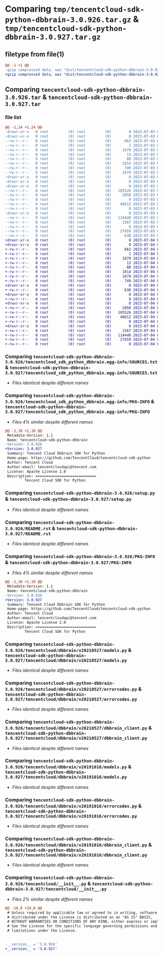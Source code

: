 # Comparing `tmp/tencentcloud-sdk-python-dbbrain-3.0.926.tar.gz` & `tmp/tencentcloud-sdk-python-dbbrain-3.0.927.tar.gz`

## filetype from file(1)

```diff
@@ -1 +1 @@
-gzip compressed data, was "dist/tencentcloud-sdk-python-dbbrain-3.0.926.tar", last modified: Mon Jul  3 00:24:18 2023, max compression
+gzip compressed data, was "dist/tencentcloud-sdk-python-dbbrain-3.0.927.tar", last modified: Tue Jul  4 00:20:00 2023, max compression
```

## Comparing `tencentcloud-sdk-python-dbbrain-3.0.926.tar` & `tencentcloud-sdk-python-dbbrain-3.0.927.tar`

### file list

```diff
@@ -1,24 +1,24 @@
-drwxr-xr-x   0 root         (0) root         (0)        0 2023-07-03 00:24:18.000000 tencentcloud-sdk-python-dbbrain-3.0.926/
-drwxr-xr-x   0 root         (0) root         (0)        0 2023-07-03 00:24:18.000000 tencentcloud-sdk-python-dbbrain-3.0.926/tencentcloud_sdk_python_dbbrain.egg-info/
--rw-r--r--   0 root         (0) root         (0)      663 2023-07-03 00:24:18.000000 tencentcloud-sdk-python-dbbrain-3.0.926/tencentcloud_sdk_python_dbbrain.egg-info/SOURCES.txt
--rw-r--r--   0 root         (0) root         (0)        1 2023-07-03 00:24:18.000000 tencentcloud-sdk-python-dbbrain-3.0.926/tencentcloud_sdk_python_dbbrain.egg-info/dependency_links.txt
--rw-r--r--   0 root         (0) root         (0)     1679 2023-07-03 00:24:18.000000 tencentcloud-sdk-python-dbbrain-3.0.926/tencentcloud_sdk_python_dbbrain.egg-info/PKG-INFO
--rw-r--r--   0 root         (0) root         (0)       13 2023-07-03 00:24:18.000000 tencentcloud-sdk-python-dbbrain-3.0.926/tencentcloud_sdk_python_dbbrain.egg-info/top_level.txt
--rw-r--r--   0 root         (0) root         (0)       88 2023-07-03 00:24:18.000000 tencentcloud-sdk-python-dbbrain-3.0.926/setup.cfg
--rw-r--r--   0 root         (0) root         (0)     1014 2023-07-03 00:24:18.000000 tencentcloud-sdk-python-dbbrain-3.0.926/setup.py
--rw-r--r--   0 root         (0) root         (0)      749 2023-07-03 00:24:18.000000 tencentcloud-sdk-python-dbbrain-3.0.926/README.rst
--rw-r--r--   0 root         (0) root         (0)     1679 2023-07-03 00:24:18.000000 tencentcloud-sdk-python-dbbrain-3.0.926/PKG-INFO
-drwxr-xr-x   0 root         (0) root         (0)        0 2023-07-03 00:24:18.000000 tencentcloud-sdk-python-dbbrain-3.0.926/tencentcloud/
-drwxr-xr-x   0 root         (0) root         (0)        0 2023-07-03 00:24:18.000000 tencentcloud-sdk-python-dbbrain-3.0.926/tencentcloud/dbbrain/
-drwxr-xr-x   0 root         (0) root         (0)        0 2023-07-03 00:24:18.000000 tencentcloud-sdk-python-dbbrain-3.0.926/tencentcloud/dbbrain/v20210527/
--rw-r--r--   0 root         (0) root         (0)   185526 2023-07-03 00:24:18.000000 tencentcloud-sdk-python-dbbrain-3.0.926/tencentcloud/dbbrain/v20210527/models.py
--rw-r--r--   0 root         (0) root         (0)     2058 2023-07-03 00:24:18.000000 tencentcloud-sdk-python-dbbrain-3.0.926/tencentcloud/dbbrain/v20210527/errorcodes.py
--rw-r--r--   0 root         (0) root         (0)        0 2023-07-03 00:24:18.000000 tencentcloud-sdk-python-dbbrain-3.0.926/tencentcloud/dbbrain/v20210527/__init__.py
--rw-r--r--   0 root         (0) root         (0)    48612 2023-07-03 00:24:18.000000 tencentcloud-sdk-python-dbbrain-3.0.926/tencentcloud/dbbrain/v20210527/dbbrain_client.py
--rw-r--r--   0 root         (0) root         (0)        0 2023-07-03 00:24:18.000000 tencentcloud-sdk-python-dbbrain-3.0.926/tencentcloud/dbbrain/__init__.py
-drwxr-xr-x   0 root         (0) root         (0)        0 2023-07-03 00:24:18.000000 tencentcloud-sdk-python-dbbrain-3.0.926/tencentcloud/dbbrain/v20191016/
--rw-r--r--   0 root         (0) root         (0)   114440 2023-07-03 00:24:18.000000 tencentcloud-sdk-python-dbbrain-3.0.926/tencentcloud/dbbrain/v20191016/models.py
--rw-r--r--   0 root         (0) root         (0)     1567 2023-07-03 00:24:18.000000 tencentcloud-sdk-python-dbbrain-3.0.926/tencentcloud/dbbrain/v20191016/errorcodes.py
--rw-r--r--   0 root         (0) root         (0)        0 2023-07-03 00:24:18.000000 tencentcloud-sdk-python-dbbrain-3.0.926/tencentcloud/dbbrain/v20191016/__init__.py
--rw-r--r--   0 root         (0) root         (0)    27659 2023-07-03 00:24:18.000000 tencentcloud-sdk-python-dbbrain-3.0.926/tencentcloud/dbbrain/v20191016/dbbrain_client.py
--rw-r--r--   0 root         (0) root         (0)      630 2023-07-03 00:24:18.000000 tencentcloud-sdk-python-dbbrain-3.0.926/tencentcloud/__init__.py
+drwxr-xr-x   0 root         (0) root         (0)        0 2023-07-04 00:20:00.000000 tencentcloud-sdk-python-dbbrain-3.0.927/
+drwxr-xr-x   0 root         (0) root         (0)        0 2023-07-04 00:20:00.000000 tencentcloud-sdk-python-dbbrain-3.0.927/tencentcloud_sdk_python_dbbrain.egg-info/
+-rw-r--r--   0 root         (0) root         (0)      663 2023-07-04 00:20:00.000000 tencentcloud-sdk-python-dbbrain-3.0.927/tencentcloud_sdk_python_dbbrain.egg-info/SOURCES.txt
+-rw-r--r--   0 root         (0) root         (0)        1 2023-07-04 00:20:00.000000 tencentcloud-sdk-python-dbbrain-3.0.927/tencentcloud_sdk_python_dbbrain.egg-info/dependency_links.txt
+-rw-r--r--   0 root         (0) root         (0)     1679 2023-07-04 00:20:00.000000 tencentcloud-sdk-python-dbbrain-3.0.927/tencentcloud_sdk_python_dbbrain.egg-info/PKG-INFO
+-rw-r--r--   0 root         (0) root         (0)       13 2023-07-04 00:20:00.000000 tencentcloud-sdk-python-dbbrain-3.0.927/tencentcloud_sdk_python_dbbrain.egg-info/top_level.txt
+-rw-r--r--   0 root         (0) root         (0)       88 2023-07-04 00:20:00.000000 tencentcloud-sdk-python-dbbrain-3.0.927/setup.cfg
+-rw-r--r--   0 root         (0) root         (0)     1014 2023-07-04 00:19:59.000000 tencentcloud-sdk-python-dbbrain-3.0.927/setup.py
+-rw-r--r--   0 root         (0) root         (0)     1679 2023-07-04 00:20:00.000000 tencentcloud-sdk-python-dbbrain-3.0.927/PKG-INFO
+-rw-r--r--   0 root         (0) root         (0)      749 2023-07-04 00:19:59.000000 tencentcloud-sdk-python-dbbrain-3.0.927/README.rst
+drwxr-xr-x   0 root         (0) root         (0)        0 2023-07-04 00:20:00.000000 tencentcloud-sdk-python-dbbrain-3.0.927/tencentcloud/
+-rw-r--r--   0 root         (0) root         (0)      630 2023-07-04 00:19:59.000000 tencentcloud-sdk-python-dbbrain-3.0.927/tencentcloud/__init__.py
+drwxr-xr-x   0 root         (0) root         (0)        0 2023-07-04 00:20:00.000000 tencentcloud-sdk-python-dbbrain-3.0.927/tencentcloud/dbbrain/
+-rw-r--r--   0 root         (0) root         (0)        0 2023-07-04 00:19:59.000000 tencentcloud-sdk-python-dbbrain-3.0.927/tencentcloud/dbbrain/__init__.py
+drwxr-xr-x   0 root         (0) root         (0)        0 2023-07-04 00:20:00.000000 tencentcloud-sdk-python-dbbrain-3.0.927/tencentcloud/dbbrain/v20210527/
+-rw-r--r--   0 root         (0) root         (0)     2058 2023-07-04 00:19:59.000000 tencentcloud-sdk-python-dbbrain-3.0.927/tencentcloud/dbbrain/v20210527/errorcodes.py
+-rw-r--r--   0 root         (0) root         (0)   185526 2023-07-04 00:19:59.000000 tencentcloud-sdk-python-dbbrain-3.0.927/tencentcloud/dbbrain/v20210527/models.py
+-rw-r--r--   0 root         (0) root         (0)    48612 2023-07-04 00:19:59.000000 tencentcloud-sdk-python-dbbrain-3.0.927/tencentcloud/dbbrain/v20210527/dbbrain_client.py
+-rw-r--r--   0 root         (0) root         (0)        0 2023-07-04 00:19:59.000000 tencentcloud-sdk-python-dbbrain-3.0.927/tencentcloud/dbbrain/v20210527/__init__.py
+drwxr-xr-x   0 root         (0) root         (0)        0 2023-07-04 00:20:00.000000 tencentcloud-sdk-python-dbbrain-3.0.927/tencentcloud/dbbrain/v20191016/
+-rw-r--r--   0 root         (0) root         (0)     1567 2023-07-04 00:19:59.000000 tencentcloud-sdk-python-dbbrain-3.0.927/tencentcloud/dbbrain/v20191016/errorcodes.py
+-rw-r--r--   0 root         (0) root         (0)   114440 2023-07-04 00:19:59.000000 tencentcloud-sdk-python-dbbrain-3.0.927/tencentcloud/dbbrain/v20191016/models.py
+-rw-r--r--   0 root         (0) root         (0)    27659 2023-07-04 00:19:59.000000 tencentcloud-sdk-python-dbbrain-3.0.927/tencentcloud/dbbrain/v20191016/dbbrain_client.py
+-rw-r--r--   0 root         (0) root         (0)        0 2023-07-04 00:19:59.000000 tencentcloud-sdk-python-dbbrain-3.0.927/tencentcloud/dbbrain/v20191016/__init__.py
```

### Comparing `tencentcloud-sdk-python-dbbrain-3.0.926/tencentcloud_sdk_python_dbbrain.egg-info/SOURCES.txt` & `tencentcloud-sdk-python-dbbrain-3.0.927/tencentcloud_sdk_python_dbbrain.egg-info/SOURCES.txt`

 * *Files identical despite different names*

### Comparing `tencentcloud-sdk-python-dbbrain-3.0.926/tencentcloud_sdk_python_dbbrain.egg-info/PKG-INFO` & `tencentcloud-sdk-python-dbbrain-3.0.927/tencentcloud_sdk_python_dbbrain.egg-info/PKG-INFO`

 * *Files 4% similar despite different names*

```diff
@@ -1,10 +1,10 @@
 Metadata-Version: 1.1
 Name: tencentcloud-sdk-python-dbbrain
-Version: 3.0.926
+Version: 3.0.927
 Summary: Tencent Cloud Dbbrain SDK for Python
 Home-page: https://github.com/TencentCloud/tencentcloud-sdk-python
 Author: Tencent Cloud
 Author-email: tencentcloudapi@tencent.com
 License: Apache License 2.0
 Description: ============================
         Tencent Cloud SDK for Python
```

### Comparing `tencentcloud-sdk-python-dbbrain-3.0.926/setup.py` & `tencentcloud-sdk-python-dbbrain-3.0.927/setup.py`

 * *Files identical despite different names*

### Comparing `tencentcloud-sdk-python-dbbrain-3.0.926/README.rst` & `tencentcloud-sdk-python-dbbrain-3.0.927/README.rst`

 * *Files identical despite different names*

### Comparing `tencentcloud-sdk-python-dbbrain-3.0.926/PKG-INFO` & `tencentcloud-sdk-python-dbbrain-3.0.927/PKG-INFO`

 * *Files 4% similar despite different names*

```diff
@@ -1,10 +1,10 @@
 Metadata-Version: 1.1
 Name: tencentcloud-sdk-python-dbbrain
-Version: 3.0.926
+Version: 3.0.927
 Summary: Tencent Cloud Dbbrain SDK for Python
 Home-page: https://github.com/TencentCloud/tencentcloud-sdk-python
 Author: Tencent Cloud
 Author-email: tencentcloudapi@tencent.com
 License: Apache License 2.0
 Description: ============================
         Tencent Cloud SDK for Python
```

### Comparing `tencentcloud-sdk-python-dbbrain-3.0.926/tencentcloud/dbbrain/v20210527/models.py` & `tencentcloud-sdk-python-dbbrain-3.0.927/tencentcloud/dbbrain/v20210527/models.py`

 * *Files identical despite different names*

### Comparing `tencentcloud-sdk-python-dbbrain-3.0.926/tencentcloud/dbbrain/v20210527/errorcodes.py` & `tencentcloud-sdk-python-dbbrain-3.0.927/tencentcloud/dbbrain/v20210527/errorcodes.py`

 * *Files identical despite different names*

### Comparing `tencentcloud-sdk-python-dbbrain-3.0.926/tencentcloud/dbbrain/v20210527/dbbrain_client.py` & `tencentcloud-sdk-python-dbbrain-3.0.927/tencentcloud/dbbrain/v20210527/dbbrain_client.py`

 * *Files identical despite different names*

### Comparing `tencentcloud-sdk-python-dbbrain-3.0.926/tencentcloud/dbbrain/v20191016/models.py` & `tencentcloud-sdk-python-dbbrain-3.0.927/tencentcloud/dbbrain/v20191016/models.py`

 * *Files identical despite different names*

### Comparing `tencentcloud-sdk-python-dbbrain-3.0.926/tencentcloud/dbbrain/v20191016/errorcodes.py` & `tencentcloud-sdk-python-dbbrain-3.0.927/tencentcloud/dbbrain/v20191016/errorcodes.py`

 * *Files identical despite different names*

### Comparing `tencentcloud-sdk-python-dbbrain-3.0.926/tencentcloud/dbbrain/v20191016/dbbrain_client.py` & `tencentcloud-sdk-python-dbbrain-3.0.927/tencentcloud/dbbrain/v20191016/dbbrain_client.py`

 * *Files identical despite different names*

### Comparing `tencentcloud-sdk-python-dbbrain-3.0.926/tencentcloud/__init__.py` & `tencentcloud-sdk-python-dbbrain-3.0.927/tencentcloud/__init__.py`

 * *Files 2% similar despite different names*

```diff
@@ -10,8 +10,8 @@
 # Unless required by applicable law or agreed to in writing, software
 # distributed under the License is distributed on an "AS IS" BASIS,
 # WITHOUT WARRANTIES OR CONDITIONS OF ANY KIND, either express or implied.
 # See the License for the specific language governing permissions and
 # limitations under the License.
 
 
-__version__ = '3.0.926'
+__version__ = '3.0.927'
```

